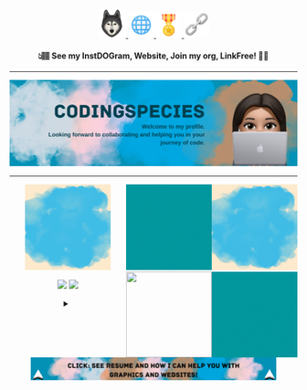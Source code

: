 <div align=center>

<a href="https://github.com/CodingSpecies/InstDOGram"><img src="./instdogram.png" height=50/> </a> <a href="https://codingspecies.github.io/MeAndMyApps/"> <img src="./website.png" height=45/> </a> <a href="https://github.com/App-Choreography"> <img src="./organisation.png" height=45/> </a> <a href="http://linkfree.eddiehub.org/CodingSpecies"> <img src="./linkfree.png" height=45/> </a>
 
 #### 👆🏽 See my InstDOGram, Website, Join my org, LinkFree! ☝🏽
 
 </div>

-----

![banners](./banner.png)

-----

<div align=center>
 <img src ="./CodingSpeciesBlue.gif" height="150" width="150"> <img src="./ideas.gif" height="150" width="150" style="float:right">
<img src="./star.gif" height="150" width="150" style="float:right">
<img src="./org.gif" height="150" width="150" style="float:right">
<img src="https://user-images.githubusercontent.com/70807500/155173108-b02e30a6-fee8-4e38-bed1-196f02336ec0.png" height="150" width="150" style="float:right">

<img src="https://www.codewars.com/users/DestinyCodeSavvy/badges/micro"/> ![](https://komarev.com/ghpvc/?username=CodingSpecies)


<details close>
<summary><img src="./click.gif" /></summary>
<br>
<img src="./resume.png" />

</details>

 <!-- ## See the languages that I know and what I work with 🧠 💭:
<code> <img src="./js.png" height = 70px> </code>  <code> <img src="./html.png" height = 70px> </code> <code> <img src="./css.png" height = 70px> </code> <code> <img src="./md.png" height = 70px> </code> <code> <img src="./react.png" height = 70px></code> <code> <img src="./git.png" height=70 /> </code> <code> <img src="./json.png" height=70 /> </code> <code> <img src="./python.png" height=70 /></code>

 <img src="https://user-images.githubusercontent.com/70807500/139574383-b6768923-40fd-4446-9b62-c8b9965eeae0.png" height=150 />
 <h3>  
 
-  👉 [Check out My Website! 🌐](https://codingspecies.github.io/MeAndMyApps/) 
- 👉 Contribute and explore the world of contributing: [App-Choreography,Fix_README.md](https://github.com/App-Choreography/Fix-Our-Readme)
- 👉 Look at this cool generated resume: [Resume](https://resume.github.io/?CodingSpecies)
 </h3>

<!-- ## Take a l👀k at some of my apps and projects:
  
<a href="https://codingspecies.github.io/Pixel-Tracer"> <img src ="https://user-images.githubusercontent.com/70807500/155179706-97b82dab-85c8-48e7-b116-f60fc4fad59a.png" height="150" width="250"> </a> <a href="https://github.com/CodingSpecies/InstDOGram"> <img src="https://user-images.githubusercontent.com/70807500/155179880-a447e644-56ef-414f-a1a8-b9ede947d6c9.png" height="150" width="250" style="float:right"> </a> <a href="https://github.com/CodingSpecies/TickTockClock"> <img src="https://user-images.githubusercontent.com/70807500/155180003-eec7323c-4c37-4de1-86b2-f7b9fd86621b.png" height="150" width="250" style="float:right"> </a> <a href="https://github.com/CodingSpecies/StartStopClock" > <img src="https://user-images.githubusercontent.com/70807500/155180136-e1acf456-ecf3-41ff-a824-4c509356632c.png" height="150" width="250" style="float:right"> </a> <a href="https://github.com/CodingSpecies/Best-App-Tutorials"> <img src="https://user-images.githubusercontent.com/70807500/155180424-2846dece-5f88-4100-9290-3ed3e870f66c.png" height="150" width="250" style="float:right"> </a> --> 
 
 <!-- <details close>
  <summary> See My Graphs! 📊</summary>
  <br>
 
 [![github activity graph](https://activity-graph.herokuapp.com/graph?username=CodingSpecies&theme=react-dark)](https://github.com/ashutosh00710/github-readme-activity-graph)
 </details> -->

<!-- <details close>
  <summary> Click To See some more about me: </summary>
  <br>
   Heyy! Programmer/Developer/Engineer RIGHT Here. (Ta Da! 🎩🐣)!! <img src="https://user-images.githubusercontent.com/70807500/120706795-6fdde280-c4b1-11eb-9c50-f290d234d8a1.jpg" height="50px" width="50px">
  
I wish to create helpful and conveniant code for 🌟EVERYONE🌟!!! <img src="https://user-images.githubusercontent.com/70807500/120776816-840af980-c51c-11eb-8198-701c3c10b3bd.jpg" height="50px" width="50px">

I like to think of new code projects... 🤔💭 <img src="https://user-images.githubusercontent.com/70807500/120706904-93089200-c4b1-11eb-8f03-7ad6dc5cd6fd.jpg" height="50px" width="50px">
  </details>
  -->
 </samp>
<!--  
![Metrics](https://metrics.lecoq.io/CodingSpecies?template=classic&base.repositories=0&base.metadata=0&isocalendar=1&achievements=1&isocalendar.duration=half-year&achievements.threshold=C&achievements.secrets=true&achievements.display=detailed&achievements.limit=0&config.timezone=Europe%2FLondon&config.twemoji=true) -->
 </div>
  
 <!-- [![Typing SVG](https://readme-typing-svg.herokuapp.com?font=&vCenter=true&lines=Heyy%2C+I+am+CodingSpecies!!+%F0%9F%91%8B;Love+to+make+new+websites+and+apps!;I+use+React.js+%E2%9A%9B%2C+CSS%2C+HTML!!!)](https://git.io/typing-svg) -->
 <!-- <img src="https://forthebadge.com/images/badges/built-with-love.svg" /><img src="https://forthebadge.com/images/badges/check-it-out.svg" /><img src="https://forthebadge.com/images/badges/made-with-markdown.svg" /><img src="https://forthebadge.com/images/badges/makes-people-smile.svg" /> -->

<!-- ![](https://img.shields.io/badge/JavaScript-Logic-informational?style=flat&logo=<>&logoColor=white&color=purple)
![](https://img.shields.io/badge/HTML-DOM-informational?style=flat&logo=<>&logoColor=white&color=2bbc8a)
![](https://img.shields.io/badge/CSS-Style-informational?style=flat&logo=<>&logoColor=white&color=red)
![](https://img.shields.io/badge/Markdown-LightWeight-informational?style=flat&logo=<>&logoColor=white&color=yellow) 
-->
<!-- 
## Check out my ⚡Streaks⚡ and Stats: 📊 <img src="https://user-images.githubusercontent.com/70807500/131542831-ea5ff8a2-8910-4021-95e1-f9cdf2846d67.png" height="60" /> -->
<!--  <img src="https://ghchart.rshah.org/CodingSpecies" alt="2016rshah's Github chart" /> -->
<!--  [![GitHub Streak](http://github-readme-streak-stats.herokuapp.com?user=CodingSpecies&theme=blue-green&count_private=true)](https://git.io/streak-stats)  -->
 <!-- ### <img src="https://c.tenor.com/-khideobVBgAAAAi/earth-wind.gif" height="40"/> **NEWS FLASH: Check out my best app yet! [InstDOGram](https://codingspecies.github.io/InstDOGram/) See the repo right [here](https://github.com/CodingSpecies/InstDOGram)** <img src="https://c.tenor.com/-khideobVBgAAAAi/earth-wind.gif" height="40"/>  -->
 
<!-- <samp> -->
<!--  <h1 align="center"><strong>Heyy!!!</strong>🐱‍💻<img src="https://user-images.githubusercontent.com/70807500/131541988-4222e6af-3cc8-4177-af37-b6a76132b9c5.png" height="30px" /> </h1> -->
 
<!--  <img src="https://64.media.tumblr.com/df37ee1cd45e36f27e36af581029f51e/tumblr_mn40fjGygp1rgpyeqo1_500.gif" height=300px> -->

<!--  <div align="center"> -->
<!--  
<img src="https://steamuserimages-a.akamaihd.net/ugc/987884882627897716/C93D0286765DEE129571DE5CFAE5EC69E3F9294F/" /> -->
 
<!--  <img src="https://res.cloudinary.com/practicaldev/image/fetch/s--Q6Hah6gG--/c_imagga_scale,f_auto,fl_progressive,h_420,q_auto,w_1000/https://dev-to-uploads.s3.amazonaws.com/i/8a2ifr4ornn9koxc2sah.png" height=150px width=150px>
  -->
<!--    <img src="https://user-images.githubusercontent.com/70807500/132250762-bf786b91-c5ae-4530-a8c8-378bdeecf10d.png" height="300" width="9900"> -->
<!-- https://skyline.github.com/ -->
  
<!-- ## Loading: [█████████████_] - 99% -->
  
<!-- ## 🤩💫🌃🗽👩‍💻🐱‍💻🖥️⌨️🖱️💻🤩💫🌃🗽👩‍💻🐱‍💻🖥️⌨️🖱️💻🤩💫🌃🗽👩‍💻🐱‍💻🖥️⌨️🖱️ -->
  <!-- ## 🤩💫🌃🗽👩‍💻🐱‍💻🖥️⌨️🖱️💻🤩💫🌃🗽👩‍💻🐱‍💻🖥️⌨️🖱️💻🤩💫🌃🗽👩‍💻🐱‍💻🖥️⌨️🖱️ -->
  
<!--   #### [🌐 My Website](https://codingspecies.github.io/MeAndMyApps/) | [Join my org! 🏆](https://github.com/App-Choreography) | [InstDOGram 🐕!](https://github.com/CodingSpecies/InstDOGram) | [🔗 LinkFree Profile!](http://linkfree.eddiehub.org/CodingSpecies) -->



<!-- icons by <a target="_blank" href="https://icons8.com">Icons8</a> -->